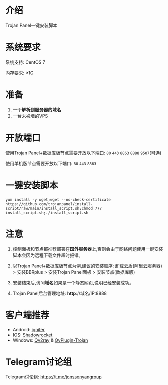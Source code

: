 # 介绍

Trojan Panel一键安装脚本

# 系统要求

系统支持: CentOS 7

内存要求: ≥1G

# 准备

1. 一个**解析到服务器的域名**
2. 一台未被墙的VPS

# 开放端口

使用Trojan Panel+数据库版节点需要开放以下端口: `80` `443` `8863` `8888` `9507`(可选)

使用单机版节点需要开放以下端口: `80` `443` `8863`

# 一键安装脚本

```shell
yum install -y wget;wget --no-check-certificate https://github.com/trojanpanel/install-script/raw/main/install_script.sh;chmod 777 install_script.sh;./install_script.sh
```

# 注意

1. 控制面板和节点都推荐部署在**国外服务器**上,否则会由于网络问题使用一键安装脚本会因为远程下载文件超时报错。

2. 以Trojan Panel+数据库版节点为例,建议的安装顺序: 卸载云盾(阿里云服务器) > 安装BBRplus > 安装Trojan Panel面板 > 安装节点(数据库版)

3. 安装结束后,访问**域名**如果是一个静态网页,说明已经安装成功。

4. Trojan Panel后台管理地址: **http**://域名/IP:8888

# 客户端推荐

- Android: [igniter](https://github.com/trojan-gfw/igniter)
- IOS: [Shadowrocket](https://apps.apple.com/us/app/shadowrocket/id932747118)
- Windows: [Qv2ray](https://github.com/Qv2ray/Qv2ray/) & [QvPlugin-Trojan](https://github.com/Qv2ray/QvPlugin-Trojan)

# Telegram讨论组

Telegram讨论组: https://t.me/jonssonyangroup
